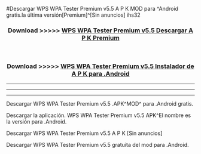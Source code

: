 #Descargar WPS WPA Tester Premium v5.5 A P K MOD para ^Android gratis.la última versión[Premium]^[Sin anuncios] ihs32



<div align="center">
<h3>Download >>>>> <a href="https://es-web.web.app/?es= WPS WPA Tester Premium v5.5">WPS WPA Tester Premium v5.5 Descargar A P K Premium</a></h3><br>

<h3>Download >>>>> <a href="https://es-web.web.app/?es= WPS WPA Tester Premium v5.5">WPS WPA Tester Premium v5.5 Instalador de A P K para .Android</a></h3>
</div>


----------------------------------------------------------

----------------------------------------------------------

----------------------------------------------------------

Descargar WPS WPA Tester Premium v5.5 .APK^MOD^ para .Android gratis.

Descargar la aplicación. WPS WPA Tester Premium v5.5 APK^El nombre es la versión para .Android.

Descargar WPS WPA Tester Premium v5.5 A P K [Sin anuncios]

Descargar WPS WPA Tester Premium v5.5 gratuita del mod para .Android.